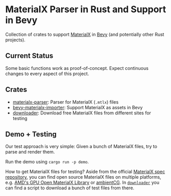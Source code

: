 # MaterialX Parser in Rust and Support in Bevy

Collection of crates to support [MaterialX](https://materialx.org) in [Bevy](https://bevyengine.org/) (and potentially other Rust projects).

## Current Status

Some basic functions work as proof-of-concept.
Expect continuous changes to every aspect of this project.

## Crates

- [materialx-parser](materialx-parser2/README.md): Parser for MaterialX (`.mtlx`) files
- [bevy-materialx-importer](./bevy-materialx-importer/README.md): Support MaterialX as assets in Bevy
- [downloader](./downloader/README.md): Download free MaterialX files from different sites for testing

## Demo + Testing

Our test approach is very simple:
Given a bunch of MaterialX files, try to parse and render them.

Run the demo using `cargo run -p demo`.

How to get MaterialX files for testing?
Aside from the official [MaterialX spec repository][1],
you can find open source MaterialX files on multiple platforms,
e.g. [AMD's GPU Open MaterialX Library](https://matlib.gpuopen.com/)
or [ambientCG](https://ambientcg.com/).
In [`downloader`](downloader/README.md)
you can find a script to download a bunch of test files from there.

[1]: https://github.com/AcademySoftwareFoundation/MaterialX/tree/v1.39.0/resources/Materials/Examples

